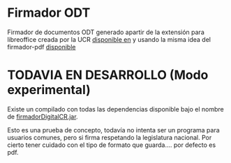 # Firmador ODT

Firmador de documentos ODT generado apartir de la extensión para libreoffice 
creada por la UCR [disponible en](https://ci.ucr.ac.cr/firmadigital) y usando la misma idea del firmador-pdf [disponible](https://github.com/fdelapena/firmador-pdf)



# TODAVIA EN DESARROLLO (Modo experimental) 

Existe un compilado con todas las dependencias disponible bajo el nombre de [firmadorDigitalCR.jar](https://github.com/luisza/firmadorDigitalCR/releases/download/v.0.1/firmadorDigitalCR.jar).

Esto es una prueba de concepto, todavía no intenta ser un programa para usuarios comunes, pero si firma respetando la legislatura nacional.
Por cierto tener cuidado con el tipo de formato que guarda.... por defecto es pdf.
